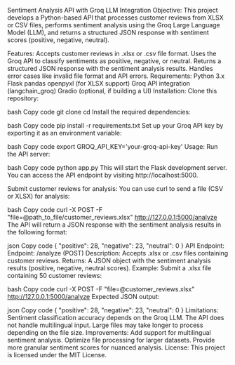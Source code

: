 Sentiment Analysis API with Groq LLM Integration
Objective:
This project develops a Python-based API that processes customer reviews from XLSX or CSV files, performs sentiment analysis using the Groq Large Language Model (LLM), and returns a structured JSON response with sentiment scores (positive, negative, neutral).

Features:
Accepts customer reviews in .xlsx or .csv file format.
Uses the Groq API to classify sentiments as positive, negative, or neutral.
Returns a structured JSON response with the sentiment analysis results.
Handles error cases like invalid file format and API errors.
Requirements:
Python 3.x
Flask
pandas
openpyxl (for XLSX support)
Groq API integration (langchain_groq)
Gradio (optional, if building a UI)
Installation:
Clone this repository:

bash
Copy code
git clone <repo-url>
cd <project-directory>
Install the required dependencies:

bash
Copy code
pip install -r requirements.txt
Set up your Groq API key by exporting it as an environment variable:

bash
Copy code
export GROQ_API_KEY='your-groq-api-key'
Usage:
Run the API server:

bash
Copy code
python app.py
This will start the Flask development server. You can access the API endpoint by visiting http://localhost:5000.

Submit customer reviews for analysis: You can use curl to send a file (CSV or XLSX) for analysis:

bash
Copy code
curl -X POST -F "file=@path_to_file/customer_reviews.xlsx" http://127.0.0.1:5000/analyze
The API will return a JSON response with the sentiment analysis results in the following format:

json
Copy code
{
    "positive": 28,
    "negative": 23,
    "neutral": 0
}
API Endpoint:
Endpoint: /analyze (POST)
Description: Accepts .xlsx or .csv files containing customer reviews.
Returns: A JSON object with the sentiment analysis results (positive, negative, neutral scores).
Example:
Submit a .xlsx file containing 50 customer reviews:

bash
Copy code
curl -X POST -F "file=@customer_reviews.xlsx" http://127.0.0.1:5000/analyze
Expected JSON output:

json
Copy code
{
    "positive": 28,
    "negative": 23,
    "neutral": 0
}
Limitations:
Sentiment classification accuracy depends on the Groq LLM.
The API does not handle multilingual input.
Large files may take longer to process depending on the file size.
Improvements:
Add support for multilingual sentiment analysis.
Optimize file processing for larger datasets.
Provide more granular sentiment scores for nuanced analysis.
License:
This project is licensed under the MIT License.